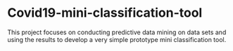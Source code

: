 # Covid19-mini-classification-tool

This project focuses on conducting predictive data mining on data sets and using the results to develop a very simple prototype mini classification tool.
